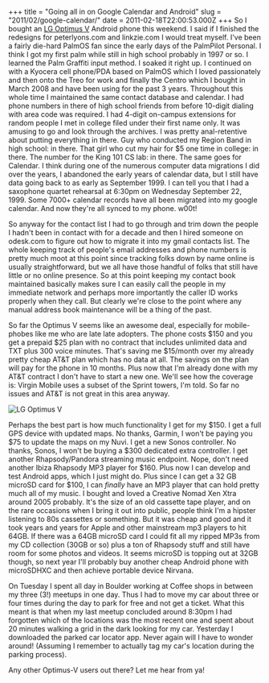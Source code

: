 +++
title = "Going all in on Google Calendar and Android"
slug = "2011/02/google-calendar/"
date = 2011-02-18T22:00:53.000Z
+++
So I bought an [LG Optimus V](https://www.cheap-phones.com/wp-content/uploads/2012/05/lg-optimus-v-vm670-virgin.jpg) Android phone this weekend. I said if I finished the redesigns for peterlyons.com and linkzie.com I would treat myself. I've been a fairly die-hard PalmOS fan since the early days of the PalmPilot Personal. I think I got my first palm while still in high school probably in 1997 or so. I learned the Palm Graffiti input method. I soaked it right up. I continued on with a Kyocera cell phone/PDA based on PalmOS which I loved passionately and then onto the Treo for work and finally the Centro which I bought in March 2008 and have been using for the past 3 years. Throughout this whole time I maintained the same contact database and calendar. I had phone numbers in there of high school friends from before 10-digit dialing with area code was required. I had 4-digit on-campus extensions for random people I met in college filed under their first name only. It was amusing to go and look through the archives. I was pretty anal-retentive about putting everything in there. Guy who conducted my Region Band in high school: in there. That girl who cut my hair for $5 one time in college: in there. The number for the King 101 CS lab: in there. The same goes for Calendar. I think during one of the numerous computer data migrations I did over the years, I abandoned the early years of calendar data, but I still have data going back to as early as September 1999\. I can tell you that I had a saxophone quartet rehearsal at 6:30pm on Wednesday September 22, 1999\. Some 7000+ calendar records have all been migrated into my google calendar. And now they're all synced to my phone. w00t!

So anyway for the contact list I had to go through and trim down the people I hadn't been in contact with for a decade and then I hired someone on odesk.com to figure out how to migrate it into my gmail contacts list. The whole keeping track of people's email addresses and phone numbers is pretty much moot at this point since tracking folks down by name online is usually straightforward, but we all have those handful of folks that still have little or no online presence. So at this point keeping my contact book maintained basically makes sure I can easily call the people in my immediate network and perhaps more importantly the caller ID works properly when they call. But clearly we're close to the point where any manual address book maintenance will be a thing of the past.

So far the Optimus V seems like an awesome deal, especially for mobile-phobes like me who are late late adopters. The phone costs $150 and you get a prepaid $25 plan with no contract that includes unlimited data and TXT plus 300 voice minutes. That's saving me $15/month over my already pretty cheap AT&T plan which has no data at all. The savings on the plan will pay for the phone in 10 months. Plus now that I'm already done with my AT&T contract I don't have to start a new one. We'll see how the coverage is: Virgin Mobile uses a subset of the Sprint towers, I'm told. So far no issues and AT&T is not great in this area anyway.

![LG Optimus V](https://www.cheap-phones.com/wp-content/uploads/2012/05/lg-optimus-v-vm670-virgin.jpg)

Perhaps the best part is how much functionality I get for my $150\. I get a full GPS device with updated maps. No thanks, Garmin, I won't be paying you $75 to update the maps on my Nuvi. I get a new Sonos controller. No thanks, Sonos, I won't be buying a $300 dedicated extra controller. I get another Rhapsody/Pandora streaming music endpoint. Nope, don't need another Ibiza Rhapsody MP3 player for $160\. Plus now I can develop and test Android apps, which I just might do. Plus since I can get a 32 GB microSD card for $100, I can _finally_ have an MP3 player that can hold pretty much all of my music. I bought and loved a Creative Nomad Xen Xtra around 2005 probably. It's the size of an old cassette tape player, and on the rare occasions when I bring it out into public, people think I'm a hipster listening to 80s cassettes or something. But it was cheap and good and it took years and years for Apple and other mainstream mp3 players to hit 64GB. If there was a 64GB microSD card I could fit all my ripped MP3s from my CD collection (30GB or so) plus a ton of Rhapsody stuff and still have room for some photos and videos. It seems microSD is topping out at 32GB though, so next year I'll probably buy another cheap Android phone with microSDHXC and then achieve portable device Nirvana.

On Tuesday I spent all day in Boulder working at Coffee shops in between my three (3!) meetups in one day. Thus I had to move my car about three or four times during the day to park for free and not get a ticket. What this meant is that when my last meetup concluded around 8:30pm I had forgotten which of the locations was the most recent one and spent about 20 minutes walking a grid in the dark looking for my car. Yesterday I downloaded the parked car locator app. Never again will I have to wonder around! (Assuming I remember to actually tag my car's location during the parking process).

Any other Optimus-V users out there? Let me hear from ya!
